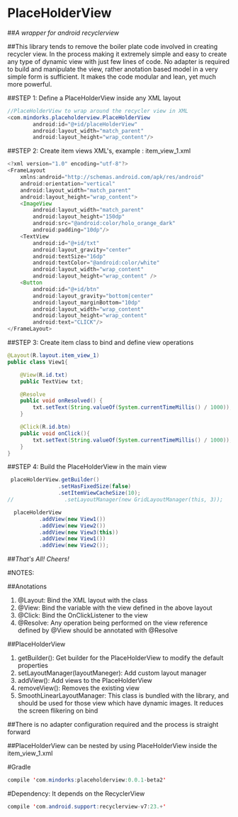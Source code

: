 # PlaceHolderView
##*A wrapper for android recyclerview*

##This library tends to remove the boiler plate code involved in creating recycler view. In the process making it extremely simple and easy to create any type of dynamic view with just few lines of code. No adapter is required to build and manipulate the view, rather anotation based model in a very simple form is sufficient. It makes the code modular and lean, yet much more powerful.

##STEP 1: Define a PlaceHolderView inside any XML layout
```java
//PlaceHolderView to wrap around the recycler view in XML
<com.mindorks.placeholderview.PlaceHolderView
        android:id="@+id/placeHolderView"
        android:layout_width="match_parent"
        android:layout_height="wrap_content"/>

```
##STEP 2: Create item views XML's, example : item_view_1.xml
```java
<?xml version="1.0" encoding="utf-8"?>
<FrameLayout
    xmlns:android="http://schemas.android.com/apk/res/android"
    android:orientation="vertical"
    android:layout_width="match_parent"
    android:layout_height="wrap_content">
    <ImageView
        android:layout_width="match_parent"
        android:layout_height="150dp"
        android:src="@android:color/holo_orange_dark"
        android:padding="10dp"/>
    <TextView
        android:id="@+id/txt"
        android:layout_gravity="center"
        android:textSize="16dp"
        android:textColor="@android:color/white"
        android:layout_width="wrap_content"
        android:layout_height="wrap_content" />
    <Button
        android:id="@+id/btn"
        android:layout_gravity="bottom|center"
        android:layout_marginBottom="10dp"
        android:layout_width="wrap_content"
        android:layout_height="wrap_content"
        android:text="CLICK"/>
</FrameLayout>
```
##STEP 3: Create item class to bind and define view operations
```java
@Layout(R.layout.item_view_1)
public class View1{

    @View(R.id.txt)
    public TextView txt;

    @Resolve
    public void onResolved() {
        txt.setText(String.valueOf(System.currentTimeMillis() / 1000));
    }

    @Click(R.id.btn)
    public void onClick(){
        txt.setText(String.valueOf(System.currentTimeMillis() / 1000));
    }
}
```

##STEP 4: Build the PlaceHolderView in the main view
```java
 placeHolderView.getBuilder()
                .setHasFixedSize(false)
                .setItemViewCacheSize(10);
//                .setLayoutManager(new GridLayoutManager(this, 3));

  placeHolderView
          .addView(new View1())
          .addView(new View2())
          .addView(new View3(this))
          .addView(new View1())
          .addView(new View2());
```
##*That's All! Cheers!*

#NOTES:

##Anotations
1. @Layout: Bind the XML layout with the class
2. @View: Bind the variable with the view defined in the above layout
3. @Click: Bind the OnClickListener to the view
4. @Resolve: Any operation being performed on the view reference defined by @View should be annotated with @Resolve

##PlaceHolderView
1. getBuilder(): Get builder for the PlaceHolderView to modify the default properties
2. setLayoutManager(layoutManeger): Add custom layout manager
3. addView(): Add views to the PlaceHolderView
4. removeView(): Removes the existing view
5. SmoothLinearLayoutManager: This class is bundled with the library, and should be used for those view which have dynamic images. It reduces the screen flikering on bind

##There is no adapter configuration required and the process is straight forward

##PlaceHolderView can be nested by using PlaceHolderView inside the item_view_1.xml

#Gradle
```java
compile 'com.mindorks:placeholderview:0.0.1-beta2'
```
#Dependency: It depends on the RecyclerView
```java
compile 'com.android.support:recyclerview-v7:23.+'
```

